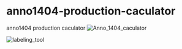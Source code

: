 # anno1404-production-caculator
anno1404 production caculator
![Anno_1404_caculator](https://user-images.githubusercontent.com/66715785/151703536-45bfdb30-df11-4278-a578-60c47d0cd217.gif)


![labeling_tool](https://github.com/tinggithub0/desktop-tutorial/blob/master/labeling_tool.png)
